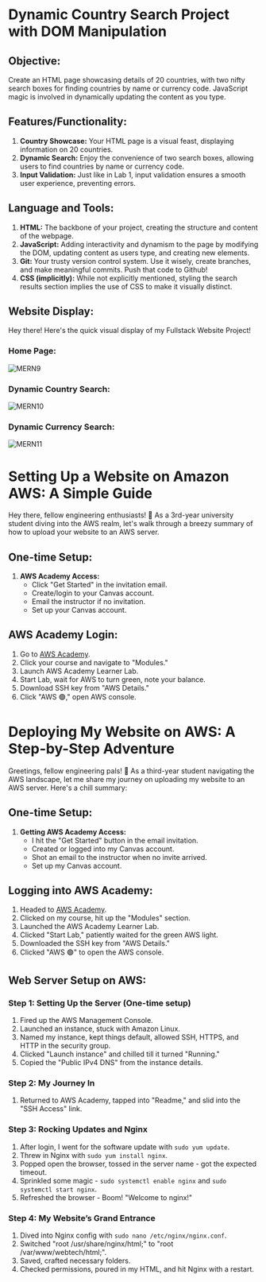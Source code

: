 # Dynamic Country Search Project with DOM Manipulation

## Objective:
Create an HTML page showcasing details of 20 countries, with two nifty search boxes for finding countries by name or currency code. JavaScript magic is involved in dynamically updating the content as you type.

## Features/Functionality:
1. **Country Showcase:** Your HTML page is a visual feast, displaying information on 20 countries.
2. **Dynamic Search:** Enjoy the convenience of two search boxes, allowing users to find countries by name or currency code.
3. **Input Validation:** Just like in Lab 1, input validation ensures a smooth user experience, preventing errors.

## Language and Tools:
1. **HTML:** The backbone of your project, creating the structure and content of the webpage.
2. **JavaScript:** Adding interactivity and dynamism to the page by modifying the DOM, updating content as users type, and creating new elements.
3. **Git:** Your trusty version control system. Use it wisely, create branches, and make meaningful commits. Push that code to Github!
5. **CSS (implicitly):** While not explicitly mentioned, styling the search results section implies the use of CSS to make it visually distinct.

## Website Display:
Hey there! Here's the quick visual display of my Fullstack Website Project!

### Home Page:
![MERN9](https://github.com/DasolLim/Dynamic-Country-Search-Project/assets/92288227/344bd037-1724-44e8-a172-ef63b529b31f)

### Dynamic Country Search:
![MERN10](https://github.com/DasolLim/Dynamic-Country-Search-Project/assets/92288227/7bafe2bb-fc30-4471-ac82-3fa07ceb0f64)

### Dynamic Currency Search:
![MERN11](https://github.com/DasolLim/Dynamic-Country-Search-Project/assets/92288227/57dca05b-fa2b-4d2f-bd3c-c803ddce608d)

# Setting Up a Website on Amazon AWS: A Simple Guide
Hey there, fellow engineering enthusiasts! 👋 As a 3rd-year university student diving into the AWS realm, let's walk through a breezy summary of how to upload your website to an AWS server.

## One-time Setup:
1. **AWS Academy Access:**
   - Click "Get Started" in the invitation email.
   - Create/login to your Canvas account.
   - Email the instructor if no invitation.
   - Set up your Canvas account.

## AWS Academy Login:
1. Go to [AWS Academy](https://awsacademy.instructure.com).
2. Click your course and navigate to "Modules."
3. Launch AWS Academy Learner Lab.
4. Start Lab, wait for AWS to turn green, note your balance.
5. Download SSH key from "AWS Details."
6. Click "AWS 🟢," open AWS console.

# Deploying My Website on AWS: A Step-by-Step Adventure
Greetings, fellow engineering pals! 👋 As a third-year student navigating the AWS landscape, let me share my journey on uploading my website to an AWS server. Here's a chill summary:

## One-time Setup:
1. **Getting AWS Academy Access:**
   - I hit the "Get Started" button in the email invitation.
   - Created or logged into my Canvas account.
   - Shot an email to the instructor when no invite arrived.
   - Set up my Canvas account.

## Logging into AWS Academy:
1. Headed to [AWS Academy](https://awsacademy.instructure.com).
2. Clicked on my course, hit up the "Modules" section.
3. Launched the AWS Academy Learner Lab.
4. Clicked "Start Lab," patiently waited for the green AWS light.
5. Downloaded the SSH key from "AWS Details."
6. Clicked "AWS 🟢" to open the AWS console.

## Web Server Setup on AWS:
### Step 1: Setting Up the Server (One-time setup)
1. Fired up the AWS Management Console.
2. Launched an instance, stuck with Amazon Linux.
3. Named my instance, kept things default, allowed SSH, HTTPS, and HTTP in the security group.
4. Clicked "Launch instance" and chilled till it turned "Running."
5. Copied the "Public IPv4 DNS" from the instance details.

### Step 2: My Journey In
1. Returned to AWS Academy, tapped into "Readme," and slid into the "SSH Access" link.

### Step 3: Rocking Updates and Nginx
1. After login, I went for the software update with `sudo yum update`.
2. Threw in Nginx with `sudo yum install nginx`.
3. Popped open the browser, tossed in the server name - got the expected timeout.
4. Sprinkled some magic - `sudo systemctl enable nginx` and `sudo systemctl start nginx`.
5. Refreshed the browser - Boom! "Welcome to nginx!"

### Step 4: My Website’s Grand Entrance
1. Dived into Nginx config with `sudo nano /etc/nginx/nginx.conf`.
2. Switched "root /usr/share/nginx/html;" to "root /var/www/webtech/html;".
3. Saved, crafted necessary folders.
4. Checked permissions, poured in my HTML, and hit Nginx with a restart.
